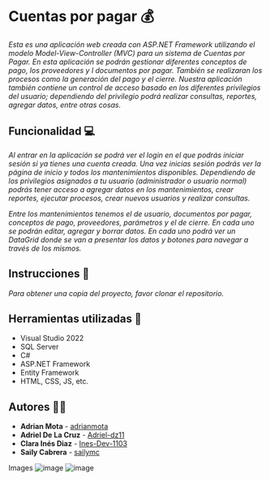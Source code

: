 # Cuentas por pagar 💰
_Esta es una aplicación web creada con ASP.NET Framework utilizando el modelo Model-View-Controller (MVC) para un sistema de Cuentas por Pagar. En esta aplicación se podrán gestionar diferentes conceptos de pago, los proveedores y l documentos por pagar. También se realizaran los procesos como la generación del pago y el cierre. Nuestra aplicación también contiene un control de acceso basado en los diferentes privilegios del usuario; dependiendo del privilegio podrá realizar consultas, reportes, agregar datos, entre otras cosas._

## Funcionalidad 💻
_Al entrar en la aplicación se podrá ver el login en el que podrás iniciar sesión si ya tienes una cuenta creada. Una vez inicias sesión podrás ver la página de inicio y todos los mantenimientos disponibles. Dependiendo de los privilegios asignados a tu usuario (administrador o usuario normal) podrás tener acceso a agregar datos en los mantenimientos, crear reportes, ejecutar procesos, crear nuevos usuarios y realizar consultas._

_Entre los mantenimientos tenemos el de usuario, documentos por pagar, conceptos de pago, proveedores, parámetros y el de cierre. En cada uno se podrán editar, agregar y borrar datos. En cada uno podrá ver un DataGrid donde se van a presentar los datos y botones para navegar a través de los mismos._

## Instrucciones 📝
_Para obtener una copia del proyecto, favor clonar el repositorio._

## Herramientas utilizadas 🔧
* Visual Studio 2022
* SQL Server
* C#
* ASP.NET Framework
* Entity Framework
* HTML, CSS, JS, etc.

## Autores 👨‍💻
* **Adrian Mota** - [adrianmota](https://github.com/adrianmota)
* **Adriel De La Cruz** - [Adriel-dz11](https://github.com/Adriel-dz11)
* **Clara Inés Diaz** - [Ines-Dev-1103](https://github.com/Ines-Dev-1103)
*  **Saily Cabrera** - [sailymc](https://gist.github.com/sailymc)



Images
![image](https://user-images.githubusercontent.com/56055575/160222359-d34a2843-9d6a-49d4-8c3d-566737cd3a57.png)
![image](https://user-images.githubusercontent.com/56055575/160222381-eb2a2c05-0bbc-48a8-bbbf-daff79a515ca.png)

